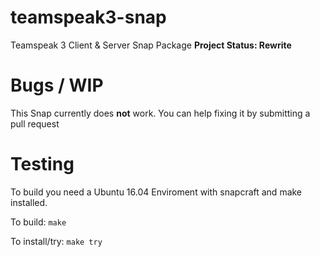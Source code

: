 # teamspeak3-snap
Teamspeak 3 Client & Server Snap Package
**Project Status: Rewrite**

# Bugs / WIP
This Snap currently does **not** work.
You can help fixing it by submitting a pull request

# Testing
To build you need a Ubuntu 16.04 Enviroment with snapcraft and make installed.

To build: ```make```

To install/try: ```make try```
